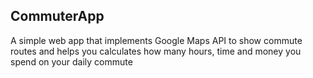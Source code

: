 
## CommuterApp

A simple  web app that implements Google Maps API to show commute routes and helps you calculates how many hours, time and money you spend on your daily commute




 
 
